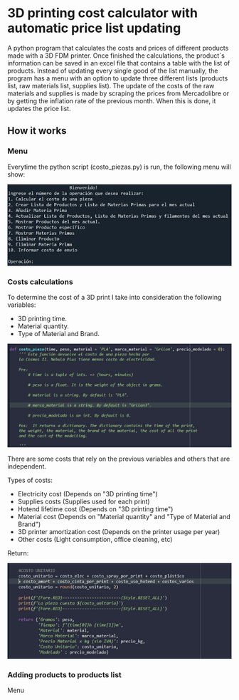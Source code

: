 
# 3D printing cost calculator with automatic price list updating

A python program that calculates the costs and prices of different products made with a 3D FDM printer. 
Once finished the calculations, the product´s information can be saved in an excel file that contains a table with the list of products. Instead of updating every single good of
the list manually, the program has a menu with an option to update three different lists (products list, raw materials list, supplies list). 
The update of the costs of the raw materials and supplies is made by scraping the prices from Mercadolibre or by getting the inflation rate of the previous month. When this is done, it updates
the price list.


## How it works

### Menu
Everytime the python script (costo_piezas.py) is run, the following menu will show:

![](https://github.com/ferbonve/3D-Printing-Project/blob/main/images/menu.jpg)





### Costs calculations
To determine the cost of a 3D print I take into consideration the following variables:

- 3D printing time.
- Material quantity. 
- Type of Material and Brand.

![](https://github.com/ferbonve/3D-Printing-Project/blob/main/images/costo_pieza.jpg)


There are some costs that rely on the previous variables and others that are independent. 

Types of costs:

- Electricity cost (Depends on "3D printing time")
- Supplies costs (Supplies used for each print)
- Hotend lifetime cost (Depends on "3D printing time")
- Material cost (Depends on "Material quantity" and "Type of Material and Brand") 
- 3D printer amortization cost (Depends on the printer usage per year)
- Other costs (Light consumption, office cleaning, etc)

Return: 

![](https://github.com/ferbonve/3D-Printing-Project/blob/main/images/costo_pieza_return.jpg)

### Adding products to products list 

Menu


 

